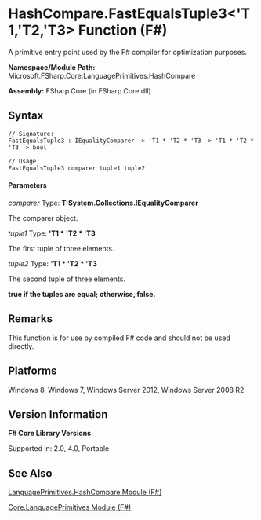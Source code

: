 # HashCompare.FastEqualsTuple3<'T1,'T2,'T3> Function (F#)

A primitive entry point used by the F# compiler for optimization purposes.

**Namespace/Module Path:** Microsoft.FSharp.Core.LanguagePrimitives.HashCompare

**Assembly:** FSharp.Core (in FSharp.Core.dll)


## Syntax

```
// Signature:
FastEqualsTuple3 : IEqualityComparer -> 'T1 * 'T2 * 'T3 -> 'T1 * 'T2 * 'T3 -> bool

// Usage:
FastEqualsTuple3 comparer tuple1 tuple2
```

#### Parameters
*comparer*
Type: **T:System.Collections.IEqualityComparer**


The comparer object.


*tuple1*
Type: **'T1 &#42; 'T2 &#42; 'T3**


The first tuple of three elements.


*tuple2*
Type: **'T1 &#42; 'T2 &#42; 'T3**


The second tuple of three elements.



**true if the tuples are equal; otherwise, false.**
## Remarks
This function is for use by compiled F# code and should not be used directly.


## Platforms
Windows 8, Windows 7, Windows Server 2012, Windows Server 2008 R2


## Version Information
**F# Core Library Versions**

Supported in: 2.0, 4.0, Portable




## See Also
[LanguagePrimitives.HashCompare Module &#40;F&#35;&#41;](LanguagePrimitives.HashCompare+Module+%28FSharp%29.md)

[Core.LanguagePrimitives Module &#40;F&#35;&#41;](Core.LanguagePrimitives+Module+%28FSharp%29.md)


